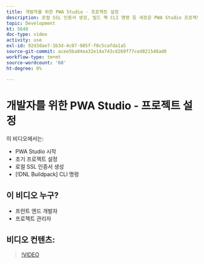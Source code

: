 ```yaml
---
title: 개발자를 위한 PWA Studio - 프로젝트 설정
description: 로컬 SSL 인증서 생성, 빌드 팩 CLI 명령 등 새로운 PWA Studio 프로젝트를 시작합니다.
topic: Development
kt: 5648
doc-type: video
activity: use
exl-id: 92d3dae7-1b3d-4c07-985f-f0c5cafda1a5
source-git-commit: acee5ba84ea32e14a743cd269f77ced821548ad6
workflow-type: tm+mt
source-wordcount: '60'
ht-degree: 0%

---
```


# 개발자를 위한 PWA Studio - 프로젝트 설정

이 비디오에서는:

- PWA Studio 시작
- 초기 프로젝트 설정
- 로컬 SSL 인증서 생성
- [!DNL Buildpack] CLI 명령

## 이 비디오 누구?

- 프런트 엔드 개발자
- 프로젝트 관리자

## 비디오 컨텐츠:

>[!VIDEO](https://video.tv.adobe.com/v/35719?quality=12&learn=on)
